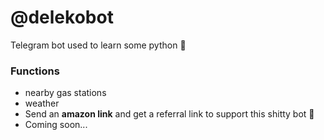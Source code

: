 # @delekobot

Telegram bot used to learn some python 🐍

### Functions

*  nearby gas stations
* weather
* Send an **amazon link** and get a referral link to support this shitty bot 💩
* Coming soon...
